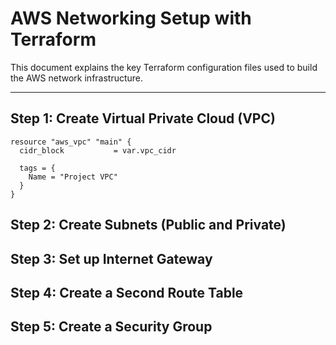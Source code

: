 # AWS Networking Setup with Terraform

This document explains the key Terraform configuration files used to build the AWS network infrastructure.

---

## Step 1: Create Virtual Private Cloud (VPC)

```hcl
resource "aws_vpc" "main" {
  cidr_block           = var.vpc_cidr

  tags = {
    Name = "Project VPC"
  }
}
```

## Step 2: Create Subnets (Public and Private)
## Step 3: Set up Internet Gateway
## Step 4: Create a Second Route Table
## Step 5: Create a Security Group
